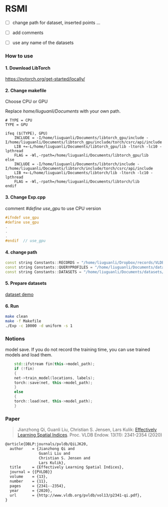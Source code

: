 # RSMI

- [ ] change path for dataset, inserted points ... 
- [ ] add comments 
- [ ] use any name of the datasets 


###  How to use

#### 1. Download LibTorch
https://pytorch.org/get-started/locally/

#### 2. Change makefile

Choose CPU or GPU

Replace *home/liuguanli/Documents* with your own path.

```
# TYPE = CPU
TYPE = GPU

ifeq ($(TYPE), GPU)
	INCLUDE = -I/home/liuguanli/Documents/libtorch_gpu/include -I/home/liuguanli/Documents/libtorch_gpu/include/torch/csrc/api/include
	LIB +=-L/home/liuguanli/Documents/libtorch_gpu/lib -ltorch -lc10 -lpthread
	FLAG = -Wl,-rpath=/home/liuguanli/Documents/libtorch_gpu/lib
else
	INCLUDE = -I/home/liuguanli/Documents/libtorch/include -I/home/liuguanli/Documents/libtorch/include/torch/csrc/api/include
	LIB +=-L/home/liuguanli/Documents/libtorch/lib -ltorch -lc10 -lpthread
	FLAG = -Wl,-rpath=/home/liuguanli/Documents/libtorch/lib
endif
```
#### 3. Change Exp.cpp

comment *#define use_gpu* to use CPU version

```C++
#ifndef use_gpu
#define use_gpu
.
.
.
#endif  // use_gpu
```

#### 4. change path

```C++
const string Constants::RECORDS = "/home/liuguanli/Dropbox/records/VLDB20/";
const string Constants::QUERYPROFILES = "/home/liuguanli/Documents/datasets/RLRtree/queryprofile/";
const string Constants::DATASETS = "/home/liuguanli/Documents/datasets/RLRtree/raw/";
```

#### 5. Prepare datasets

[dataset demo](./datasets/uniform_10000_1_2_.csv)

#### 6. Run

```bash
make clean
make -f Makefile
./Exp -c 10000 -d uniform -s 1
```

### Notions

model save. If you do not record the training time, you can use trained models and load them. 

```C++
    std::ifstream fin(this->model_path);
    if (!fin)
    {
	net->train_model(locations, labels);
	torch::save(net, this->model_path);
    }
    else
    {
	torch::load(net, this->model_path);
    }
```

### Paper

> Jianzhong Qi, Guanli Liu, Christian S. Jensen, Lars Kulik: [Effectively Learning Spatial Indices](http://www.vldb.org/pvldb/vol13/p2341-qi.pdf). Proc. VLDB Endow. 13(11): 2341-2354 (2020)

```tex
@article{DBLP:journals/pvldb/QiLJK20,
  author    = {Jianzhong Qi and
               Guanli Liu and
               Christian S. Jensen and
               Lars Kulik},
  title     = {Effectively Learning Spatial Indices},
  journal = {{PVLDB}}
  volume    = {13},
  number    = {11},
  pages     = {2341--2354},
  year      = {2020},
  url       = {http://www.vldb.org/pvldb/vol13/p2341-qi.pdf},
}
```


